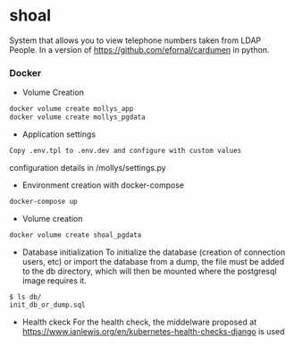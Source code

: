 # shoal
System that allows you to view telephone numbers taken from LDAP People. In a version of https://github.com/efornal/cardumen in python.

### Docker
* Volume Creation
```bash
docker volume create mollys_app
docker volume create mollys_pgdata
```
* Application settings
```bash
Copy .env.tpl to .env.dev and configure with custom values
```
configuration details in /mollys/settings.py
* Environment creation with docker-compose 
```bash
docker-compose up
```
* Volume creation
```bash
docker volume create shoal_pgdata
```
* Database initialization
To initialize the database (creation of connection users, etc) or import the database from a dump, the file must be added to the db directory, which will then be mounted where the postgresql image requires it.
```bash
$ ls db/
init_db_or_dump.sql
```
* Health ckeck
For the health check, the middelware proposed at https://www.ianlewis.org/en/kubernetes-health-checks-django is used